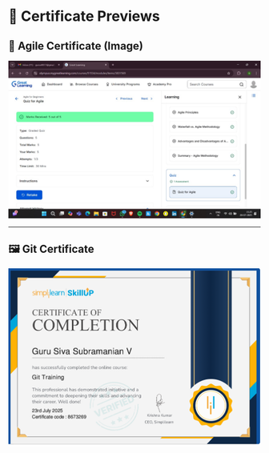 # 📁 Certificate Previews

## 📸 Agile Certificate (Image)

![Agile Certificate](SDLC/Agile.jpg)

---


## 🖼️ Git Certificate

![Git Certificate](GIthub_certificate/git_certicate.png)
